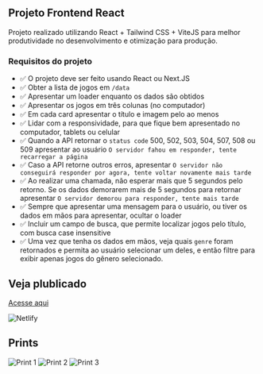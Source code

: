 ## Projeto Frontend React

Projeto realizado utilizando React + Tailwind CSS + ViteJS para melhor produtividade no desenvolvimento
e otimização para produção.

### Requisitos do projeto

- ✅ O projeto deve ser feito usando React ou Next.JS
- ✅ Obter a lista de jogos em `/data`
- ✅ Apresentar um loader enquanto os dados são obtidos
- ✅ Apresentar os jogos em três colunas (no computador)
- ✅ Em cada card apresentar o título e imagem pelo ao menos
- ✅ Lidar com a responsividade, para que fique bem apresentado no computador, tablets ou celular
- ✅ Quando a API retornar o `status code` 500, 502, 503, 504, 507, 508 ou 509 apresentar ao usuário `O servidor fahou em responder, tente recarregar a página`
- ✅ Caso a API retorne outros erros, apresentar `O servidor não conseguirá responder por agora, tente voltar novamente mais tarde`
- ✅ Ao realizar uma chamada, não esperar mais que 5 segundos pelo retorno. Se os dados demorarem mais de 5 segundos para retornar apresentar `O servidor demorou para responder, tente mais tarde`
- ✅ Sempre que apresentar uma mensagem para o usuário, ou tiver os dados em mãos para apresentar, ocultar o loader
- ✅ Incluir um campo de busca, que permite localizar jogos pelo título, com busca case insensitive
- ✅ Uma vez que tenha os dados em mãos, veja quais `genre` foram retornados e permita ao usuário selecionar um deles, e então filtre para exibir apenas jogos do gênero selecionado.

## Veja plublicado

[Acesse aqui](https://infogames-rafaeltury.netlify.app/)

![Netlify](https://img.shields.io/netlify/7f764a64-f20d-4c01-9482-038be480536d)

## Prints

![Print 1](https://i.imgur.com/MLq0E3d.png)
![Print 2](https://i.imgur.com/ttun7xB.png)
![Print 3](https://i.imgur.com/DMyWT1p.png)
